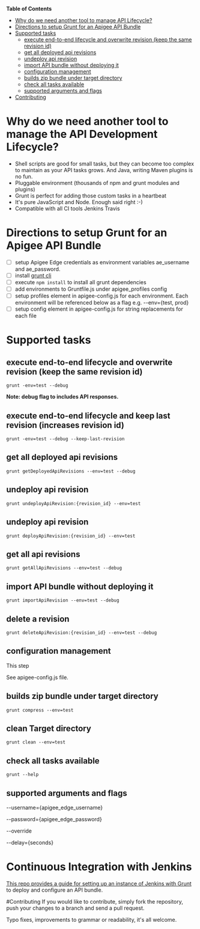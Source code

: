 **Table of Contents**

- [Why do we need another tool to manage API Lifecycle?](#why-do-we-need-another-tool-to-manage-the-api-development-lifecycle)
- [Directions to setup Grunt for an Apigee API Bundle](#directions-to-setup-grunt-for-an-apigee-api-bundle)
- [Supported tasks](#supported-tasks)
  - [execute end-to-end lifecycle and overwrite revision (keep the same revision id)](#execute-end-to-end-lifecycle-and-overwrite-revision-keep-the-same-revision-id)
  - [get all deployed api revisions](#get-all-deployed-api-revisions)
  - [undeploy api revision](#undeploy-api-revision)
  - [import API bundle without deploying it](#import-api-bundle-without-deploying-it)
  - [configuration management](#configuration-management)
  - [builds zip bundle under target directory](#builds-zip-bundle-under-target-directory)
  - [check all tasks available](#check-all-tasks-available)
  - [supported arguments and flags](#supported-arguments-and-flags)
- [Contributing](#Contributing)

# Why do we need another tool to manage the API Development Lifecycle?

* Shell scripts are good for small tasks, but they can become too complex to maintain as your API tasks grows. And Java, writing Maven plugins is no fun.
* Pluggable environment (thousands of npm and grunt modules and plugins)
* Grunt is perfect for adding those custom tasks in a heartbeat
* It's pure JavaScript and Node. Enough said right :-)
* Compatible with all CI tools Jenkins Travis

# Directions to setup Grunt for an Apigee API Bundle

- [ ] setup Apigee Edge credentials as environment variables ae_username and ae_password.
- [ ] install [grunt cli](http://gruntjs.com/getting-started#installing-the-cli)
- [ ] execute ```npm install``` to install all grunt dependencies
- [ ] add environments to Gruntfile.js under apigee_profiles config
- [ ] setup profiles element in apigee-config.js for each environment. Each environment will be referenced below as a flag e.g. --env={test, prod}
- [ ] setup config element in apigee-config.js for string replacements for each file

# Supported tasks
## execute end-to-end lifecycle and overwrite revision (keep the same revision id)
```grunt -env=test --debug```

**Note: debug flag to includes API responses.**

## execute end-to-end lifecycle and keep last revision (increases revision id)
```grunt -env=test --debug --keep-last-revision```

## get all deployed api revisions
```grunt getDeployedApiRevisions --env=test --debug```

## undeploy api revision
```grunt undeployApiRevision:{revision_id} --env=test```


## undeploy api revision
```grunt deployApiRevision:{revision_id} --env=test```

## get all api revisions
```grunt getAllApiRevisions --env=test --debug```

## import API bundle without deploying it
```grunt importApiRevision --env=test --debug```

## delete a revision
```grunt deleteApiRevision:{revision_id} --env=test --debug```

## configuration management

This step

See apigee-config.js file.

## builds zip bundle under target directory
```grunt compress --env=test```

## clean Target directory
```grunt clean --env=test```

## check all tasks available
```grunt --help```

## supported arguments and flags 
--username={apigee_edge_username}

--password={apigee_edge_password}

--override

--delay={seconds}

Continuous Integration with Jenkins
======
[This repo provides a guide for setting up an instance of Jenkins with Grunt](https://github.com/dzuluagaapigee/apigee-ci-jenkins-git-maven-jmeter) to deploy and configure an API bundle.

#Contributing
If you would like to contribute, simply fork the repository, push your changes to a branch and send a pull request.

Typo fixes, improvements to grammar or readability, it's all welcome.
